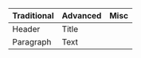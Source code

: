 | Traditional | Advanced    | Misc        | 
| ----------- | ----------- | ----------- |
| Header      | Title       |             |
| Paragraph   | Text        |             |